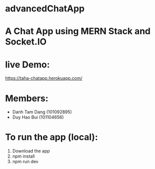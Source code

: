 # advancedChatApp

# A Chat App using MERN Stack and Socket.IO
# live Demo:
https://taha-chatapp.herokuapp.com/

# Members:
- Danh Tam Dang (101092895)
- Duy Hao Bui (101104656)

# To run the app (local):
1. Download the app
2. npm install
3. npm run dev
